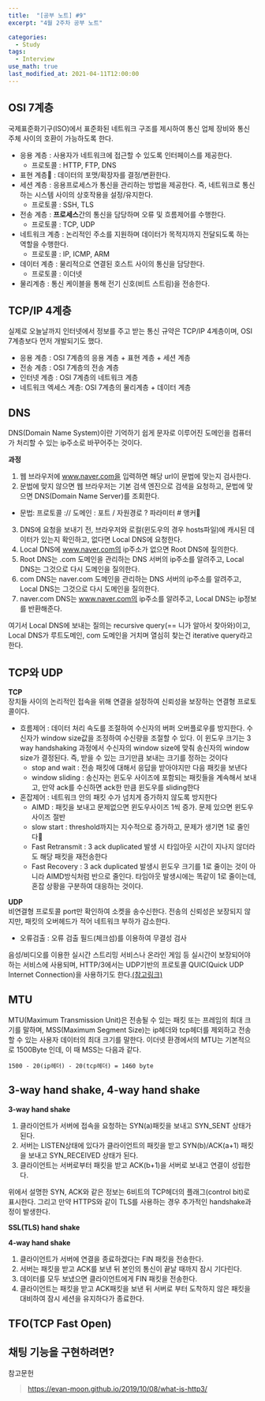 ```yaml
---
title:  "[공부 노트] #9"
excerpt: "4월 2주차 공부 노트"

categories:
  - Study
tags:
  - Interview
use_math: true
last_modified_at: 2021-04-11T12:00:00
---
```


## OSI 7계층
국제표준화기구(ISO)에서 표준화된 네트워크 구조를 제시하여 통신 업체 장비와 통신 주체 사이의 호환이 가능하도록 한다.

- 응용 계층 : 사용자가 네트워크에 접근할 수 있도록 인터페이스를 제공한다.
  - 프로토콜 : HTTP, FTP, DNS
- 표현 계층 : 데이터의 포맷/확장자를 결정/변환한다.
- 세션 계층 : 응용프로세스가 통신을 관리하는 방법을 제공한다. 즉, 네트워크로 통신하는 시스템 사이의 상호작용을 설정/유지한다.
  - 프로토콜 : SSH, TLS
- 전송 계층 : **프로세스**간의 통신을 담당하며 오류 및 흐름제어를 수행한다.
  - 프로토콜 : TCP, UDP
- 네트워크 계층 : 논리적인 주소를 지원하며 데이터가 목적지까지 전달되도록 하는 역할을 수행한다.
  - 프로토콜 : IP, ICMP, ARM
- 데이터 계층 : 물리적으로 연결된 호스트 사이의 통신을 담당한다.
  - 프로토콜 : 이더넷
- 물리계층 : 통신 케이블을 통해 전기 신호(비트 스트림)을 전송한다.


## TCP/IP 4계층
실제로 오늘날까지 인터넷에서 정보를 주고 받는 통신 규약은 TCP/IP 4계층이며, OSI 7계층보다 먼저 개발되기도 했다.

- 응용 계층 : OSI 7계층의 응용 계층 + 표현 계층 + 세션 계층
- 전송 계층 : OSI 7계층의 전송 계층
- 인터넷 계층 : OSI 7계층의 네트워크 계층
- 네트워크 엑세스 계층: OSI 7계층의 물리계층 + 데이터 계층

## DNS
DNS(Domain Name System)이란 기억하기 쉽게 문자로 이루어진 도메인을 컴퓨터가 처리할 수 있는 ip주소로 바꾸어주는 것이다.  
  
**과정**  
1. 웹 브라우저에 www.naver.com을 입력하면 해당 url이 문법에 맞는지 검사한다.
2. 문법에 맞지 않으면 웹 브라우저는 기본 검색 엔진으로 검색을 요청하고, 문법에 맞으면 DNS(Domain Name Server)를 조회한다.
  - 문법: 프로토콜 :// 도메인 : 포트 / 자원경로 ? 파라미터 # 앵커
3. DNS에 요청을 보내기 전, 브라우저와 로컬(윈도우의 경우 hosts파일)에 캐시된 데이터가 있는지 확인하고, 없다면 Local DNS에 요청한다.
4. Local DNS에 www.naver.com의 ip주소가 없으면 Root DNS에 질의한다.
5. Root DNS는 .com 도메인을 관리하는 DNS 서버의 ip주소를 알려주고, Local DNS는 그것으로 다시 도메인을 질의한다.
6. com DNS는 naver.com 도메인을 관리하는 DNS 서버의 ip주소를 알려주고, Local DNS는 그것으로 다시 도메인을 질의한다.
7. naver.com DNS는 www.naver.com의 ip주소를 알려주고, Local DNS는 ip정보를 반환해준다.

여기서 Local DNS에 보내는 질의는 recursive query(== 니가 알아서 찾아와)이고, Local DNS가 루트도메인, com 도메인을 거치며 열심히 찾는건 iterative query라고 한다.


## TCP와 UDP
**TCP**  
장치들 사이의 논리적인 접속을 위해 연결을 설정하여 신뢰성을 보장하는 연결형 프로토콜이다.  

- 흐름제어 : 데이터 처리 속도를 조절하여 수신자의 버퍼 오버플로우를 방지한다. 수신자가 window size값을 조정하여 수신량을 조절할 수 있다. 이 윈도우 크기는 3 way handshaking 과정에서 수신자의 window size에 맞춰 송신자의 window size가 결정된다. 즉, 받을 수 있는 크기만큼 보내는 크기를 정하는 것이다
  - stop and wait : 전송 패킷에 대해서 응답을 받아야지만 다음 패킷을 보낸다
  - window sliding : 송신자는 윈도우 사이즈에 포함되는 패킷들을 계속해서 보내고, 만약 ack를 수신하면 ack한 만큼 윈도우를 sliding한다
- 혼잡제어 : 네트워크 안의 패킷 수가 넘치게 증가하지 않도록 방지한다
  - AIMD : 패킷을 보내고 문제없으면 윈도우사이즈 1씩 증가. 문제 있으면 윈도우사이즈 절반
  - slow start : threshold까지는 지수적으로 증가하고, 문제가 생기면 1로 줄인다
  - Fast Retransmit : 3 ack duplicated 발생 시 타임아웃 시간이 지나지 않더라도 해당 패킷을 재전송한다
  - Fast Recovery : 3 ack duplicated 발생시 윈도우 크기를 1로 줄이는 것이 아니라 AIMD방식처럼 반으로 줄인다. 타임아웃 발생시에는 똑같이 1로 줄이는데, 혼잡 상황을 구분하여 대응하는 것이다.


**UDP**  
비연결형 프로토콜 port만 확인하여 소켓을 송수신한다. 전송의 신뢰성은 보장되지 않지만, 패킷의 오버헤드가 적어 네트워크 부하가 감소한다.

- 오류검출 : 오류 검출 필드(체크섬)를 이용하여 무결성 검사

음성/비디오를 이용한 실시간 스트리밍 서비스나 온라인 게임 등 실시간이 보장되어야 하는 서비스에 사용되며, HTTP/3에서는 UDP기반의 프로토콜 QUIC(Quick UDP Internet Connection)을 사용하기도 한다.[(참고링크)](https://evan-moon.github.io/2019/10/08/what-is-http3/)

## MTU
MTU(Maximum Transmission Unit)은 전송될 수 있는 패킷 또는 프레임의 최대 크기를 말하며, MSS(Maximum Segment Size)는 ip헤더와 tcp헤더를 제외하고 전송할 수 있는 사용자 데이터의 최대 크기를 말한다. 이더넷 환경에서의 MTU는 기본적으로 1500Byte 인데, 이 때 MSS는 다음과 같다.
```
1500 - 20(ip헤더) - 20(tcp헤더) = 1460 byte
```

## 3-way hand shake, 4-way hand shake
**3-way hand shake**  
1. 클라이언트가 서버에 접속을 요청하는 SYN(a)패킷을 보내고 SYN_SENT 상태가 된다.
2. 서버는 LISTEN상태에 있다가 클라이언트의 패킷을 받고 SYN(b)/ACK(a+1) 패킷을 보내고 SYN_RECEIVED 상태가 된다.
3. 클라이언트는 서버로부터 패킷을 받고 ACK(b+1)을 서버로 보내고 연결이 성립한다.

위에서 설명한 SYN, ACK와 같은 정보는 6비트의 TCP헤더의 플래그(control bit)로 표시한다. 그리고 만약 HTTPS와 같이 TLS를 사용하는 경우 추가적인 handshake과정이 발생한다.  
  
**SSL(TLS) hand shake**


**4-way hand shake**  
1. 클라이언트가 서버에 연결을 종료하겠다는 FIN 패킷을 전송한다.
2. 서버는 패킷을 받고 ACK를 보낸 뒤 본인의 통신이 끝날 때까지 잠시 기다린다.
3. 데이터를 모두 보냈으면 클라이언트에게 FIN 패킷을 전송한다.
4. 클라이언트는 패킷을 받고 ACK패킷을 보낸 뒤 서버로 부터 도착하지 않은 패킷을 대비하여 잠시 세션을 유지하다가 종료한다.



## TFO(TCP Fast Open)
## 채팅 기능을 구현하려면?



참고문헌
> https://evan-moon.github.io/2019/10/08/what-is-http3/
